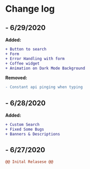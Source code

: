 # Change log

## - 6/29/2020

**Added:**
```diff
+ Button to search
+ Form
+ Error Handling with form
+ Coffee widget
+ Animation on Dark Mode Background
```

**Removed:**
```diff
- Constant api pinging when typing
```

## - 6/28/2020

**Added:**
```diff
+ Custom Search
+ Fixed Some Bugs
+ Banners & Descriptions
```

## - 6/27/2020
```diff
@@ Inital Relasese @@
```
